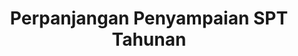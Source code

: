 ---
id: 40
title: Perpanjangan Penyampaian SPT Tahunan
linkurl: https://docs.google.com/document/d/1MFo2pUPdaWIuh8NtLT1qvHC3tajuHdvkZRp7aIsGU8M/edit?usp=drivesdk
fitur: resume
category: kup
topik: SPT
subtopik: Ketentuan Terkait SPT
type: word
tgl: 11 Desember 2019
---